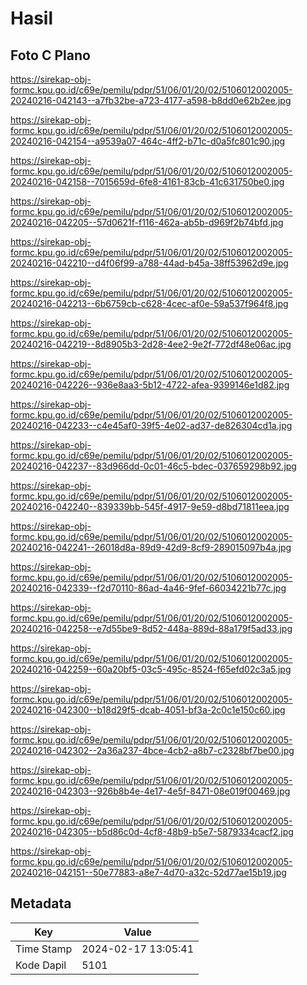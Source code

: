# Hasil

## Foto C Plano

https://sirekap-obj-formc.kpu.go.id/c69e/pemilu/pdpr/51/06/01/20/02/5106012002005-20240216-042143--a7fb32be-a723-4177-a598-b8dd0e62b2ee.jpg

https://sirekap-obj-formc.kpu.go.id/c69e/pemilu/pdpr/51/06/01/20/02/5106012002005-20240216-042154--a9539a07-464c-4ff2-b71c-d0a5fc801c90.jpg

https://sirekap-obj-formc.kpu.go.id/c69e/pemilu/pdpr/51/06/01/20/02/5106012002005-20240216-042158--7015659d-6fe8-4161-83cb-41c631750be0.jpg

https://sirekap-obj-formc.kpu.go.id/c69e/pemilu/pdpr/51/06/01/20/02/5106012002005-20240216-042205--57d0621f-f116-462a-ab5b-d969f2b74bfd.jpg

https://sirekap-obj-formc.kpu.go.id/c69e/pemilu/pdpr/51/06/01/20/02/5106012002005-20240216-042210--d4f06f99-a788-44ad-b45a-38ff53962d9e.jpg

https://sirekap-obj-formc.kpu.go.id/c69e/pemilu/pdpr/51/06/01/20/02/5106012002005-20240216-042213--6b6759cb-c628-4cec-af0e-59a537f964f8.jpg

https://sirekap-obj-formc.kpu.go.id/c69e/pemilu/pdpr/51/06/01/20/02/5106012002005-20240216-042219--8d8905b3-2d28-4ee2-9e2f-772df48e06ac.jpg

https://sirekap-obj-formc.kpu.go.id/c69e/pemilu/pdpr/51/06/01/20/02/5106012002005-20240216-042226--936e8aa3-5b12-4722-afea-9399146e1d82.jpg

https://sirekap-obj-formc.kpu.go.id/c69e/pemilu/pdpr/51/06/01/20/02/5106012002005-20240216-042233--c4e45af0-39f5-4e02-ad37-de826304cd1a.jpg

https://sirekap-obj-formc.kpu.go.id/c69e/pemilu/pdpr/51/06/01/20/02/5106012002005-20240216-042237--83d966dd-0c01-46c5-bdec-037659298b92.jpg

https://sirekap-obj-formc.kpu.go.id/c69e/pemilu/pdpr/51/06/01/20/02/5106012002005-20240216-042240--839339bb-545f-4917-9e59-d8bd71811eea.jpg

https://sirekap-obj-formc.kpu.go.id/c69e/pemilu/pdpr/51/06/01/20/02/5106012002005-20240216-042241--26018d8a-89d9-42d9-8cf9-289015097b4a.jpg

https://sirekap-obj-formc.kpu.go.id/c69e/pemilu/pdpr/51/06/01/20/02/5106012002005-20240216-042339--f2d70110-86ad-4a46-9fef-66034221b77c.jpg

https://sirekap-obj-formc.kpu.go.id/c69e/pemilu/pdpr/51/06/01/20/02/5106012002005-20240216-042258--e7d55be9-8d52-448a-889d-88a179f5ad33.jpg

https://sirekap-obj-formc.kpu.go.id/c69e/pemilu/pdpr/51/06/01/20/02/5106012002005-20240216-042259--60a20bf5-03c5-495c-8524-f65efd02c3a5.jpg

https://sirekap-obj-formc.kpu.go.id/c69e/pemilu/pdpr/51/06/01/20/02/5106012002005-20240216-042300--b18d29f5-dcab-4051-bf3a-2c0c1e150c60.jpg

https://sirekap-obj-formc.kpu.go.id/c69e/pemilu/pdpr/51/06/01/20/02/5106012002005-20240216-042302--2a36a237-4bce-4cb2-a8b7-c2328bf7be00.jpg

https://sirekap-obj-formc.kpu.go.id/c69e/pemilu/pdpr/51/06/01/20/02/5106012002005-20240216-042303--926b8b4e-4e17-4e5f-8471-08e019f00469.jpg

https://sirekap-obj-formc.kpu.go.id/c69e/pemilu/pdpr/51/06/01/20/02/5106012002005-20240216-042305--b5d86c0d-4cf8-48b9-b5e7-5879334cacf2.jpg

https://sirekap-obj-formc.kpu.go.id/c69e/pemilu/pdpr/51/06/01/20/02/5106012002005-20240216-042151--50e77883-a8e7-4d70-a32c-52d77ae15b19.jpg


## Metadata

| Key        | Value               |
| ---------- | ------------------- |
| Time Stamp | 2024-02-17 13:05:41 |
| Kode Dapil | 5101                |



